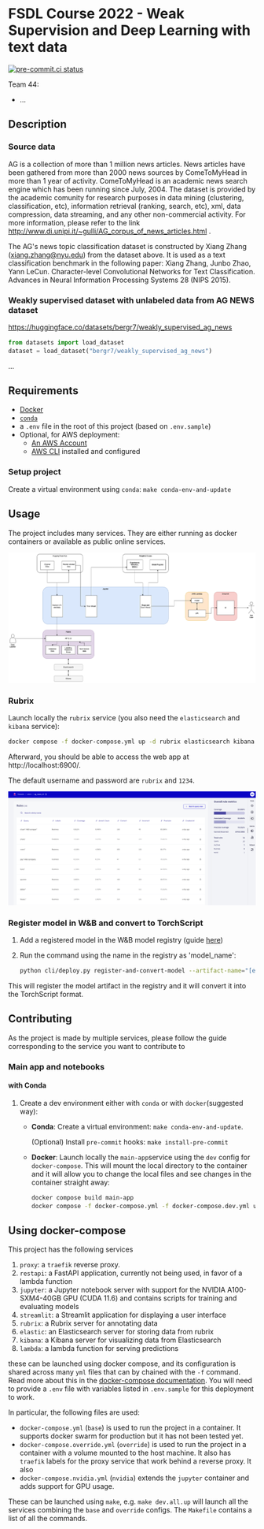 # FSDL Course 2022 - Weak Supervision and Deep Learning with text data

[![pre-commit.ci status](https://results.pre-commit.ci/badge/github/EdAbati/fsdl-2022-weak-supervision-project/main.svg)](https://results.pre-commit.ci/latest/github/EdAbati/fsdl-2022-weak-supervision-project/main)

Team 44:

- ...

## Description

### Source data

AG is a collection of more than 1 million news articles. News articles have been
gathered from more than 2000 news sources by ComeToMyHead in more than 1 year of
activity. ComeToMyHead is an academic news search engine which has been running
since July, 2004. The dataset is provided by the academic comunity for research
purposes in data mining (clustering, classification, etc), information retrieval
(ranking, search, etc), xml, data compression, data streaming, and any other
non-commercial activity. For more information, please refer to the link
http://www.di.unipi.it/~gulli/AG_corpus_of_news_articles.html .

The AG's news topic classification dataset is constructed by Xiang Zhang
(xiang.zhang@nyu.edu) from the dataset above. It is used as a text
classification benchmark in the following paper: Xiang Zhang, Junbo Zhao, Yann
LeCun. Character-level Convolutional Networks for Text Classification. Advances
in Neural Information Processing Systems 28 (NIPS 2015).

### Weakly supervised dataset with unlabeled data from AG NEWS dataset

https://huggingface.co/datasets/bergr7/weakly_supervised_ag_news

```python
from datasets import load_dataset
dataset = load_dataset("bergr7/weakly_supervised_ag_news")
```


...

## Requirements

- [Docker](https://docs.docker.com/get-docker/)
- [`conda`](https://docs.conda.io/projects/conda/en/latest/user-guide/install/index.html)
- a `.env` file in the root of this project (based on `.env.sample`)
- Optional, for AWS deployment:
  - [An AWS Account](https://portal.aws.amazon.com/gp/aws/developer/registration/index.html?nc2=h_ct&src=header_signup)
  - [AWS CLI](https://aws.amazon.com/cli/) installed and configured

### Setup project

Create a virtual environment using `conda`: `make conda-env-and-update`

## Usage

The project includes many services. They are either running as docker containers or available as public online services.

![main-diagram](./docs/main_diagram.drawio.png)

### Rubrix

Launch locally the `rubrix` service (you also need the `elasticsearch` and `kibana` service):

```bash
docker compose -f docker-compose.yml up -d rubrix elasticsearch kibana
```

Afterward, you should be able to access the web app at http://localhost:6900/.

The default username and password are `rubrix` and `1234`.

![Rules on Rubrix](/docs//rules_rubrix.png)


### Register model in W&B and convert to TorchScript

1. Add a registered model in the W&B model registry (guide [here](https://docs.wandb.ai/guides/models#model-registry-quickstart))
2. Run the command using the name in the registry as 'model_name':

   ```bash
   python cli/deploy.py register-and-convert-model --artifact-name="[entity]/[project]/[artifact_name]:[alias]" --model-name="[entity]/[project]/[model_name]"
   ```

This will register the model artifact in the registry and it will convert it into the TorchScript format.

## Contributing

As the project is made by multiple services, please follow the guide corresponding to the service you want to contribute to

### Main app and notebooks

#### with Conda

1. Create a dev environment either with `conda` or with `docker`(suggested way):

    - **Conda**: Create a virtual environment: `make conda-env-and-update`.

      (Optional) Install `pre-commit` hooks: `make install-pre-commit`

    - **Docker**: Launch locally the `main-app`service using the `dev` config for `docker-compose`. This will mount the local directory to the container and it will allow you to change the local files and see changes in the container straight away:

      ```bash
      docker compose build main-app
      docker compose -f docker-compose.yml -f docker-compose.dev.yml up -d main-app
      ```

## Using docker-compose

This project has the following services

1. `proxy`: a `traefik` reverse proxy.
1. `restapi`: a FastAPI application, currently not being used, in favor of a lambda function
1. `jupyter`: a Jupyter notebook server with support for the NVIDIA A100-SXM4-40GB GPU (CUDA 11.6) and contains scripts for training and evaluating models
1. `streamlit`: a Streamlit application for displaying a user interface
1. `rubrix`: a Rubrix server for annotating data
1. `elastic`: an Elasticsearch server for storing data from rubrix
1. `kibana`: a Kibana server for visualizing data from Elasticsearch
1. `lambda`: a lambda function for serving predictions

these can be launched using docker compose, and its configuration is shared across many `yml` files that can by chained with the `-f` command. Read more about this in the [docker-compose documentation](https://docs.docker.com/compose/extends/). You will need to provide a `.env` file with variables listed in `.env.sample` for this deployment to work.

In particular, the following files are used:

- `docker-compose.yml` (`base`) is used to run the project in a container. It supports docker swarm for production but it has not been tested yet.
- `docker-compose.override.yml` (`override`) is used to run the project in a container with a volume mounted to the host machine. It also has `traefik` labels for the proxy service that work behind a reverse proxy. It also
- `docker-compose.nvidia.yml` (`nvidia`) extends the `jupyter` container and adds support for GPU usage.

These can be launched using `make`, e.g. `make dev.all.up` will launch all the services combining the `base` and `override` configs. The `Makefile` contains a list of all the commands.
